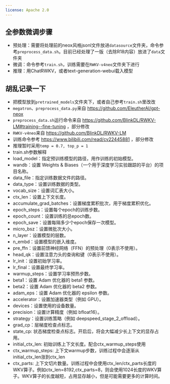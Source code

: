 ```yaml
---
license: Apache 2.0
---
```


## 全参数微调步骤

- 预处理：需要将处理前的neox风格jsonl文件放进`datasource`文件夹，命令参考`preprocess_data.sh`。目前已经处理了一版（去除R18内容）放进了`data`文件夹
- 微调：命令参考`train.sh`，训练需要在`RWKV-v4neo`文件夹下进行
- 推理：用ChatRWKV，或者text-generation-webui载入模型

## 胡乱记录一下

- 把模型放到`pretrained_models`文件夹下，或者自己参考`train.sh`里改改
- `megatron`、`preprocess_data.py`来自 https://github.com/EleutherAI/gpt-neox
- `preprocess_data.sh`运行命令来自 https://github.com/BlinkDL/RWKV-LM#training--fine-tuning ，部分修改
- `RWKV-v4neo`来自 https://github.com/BlinkDL/RWKV-LM
- 训练命令参考 https://www.bilibili.com/read/cv22445881 ，部分修改
- 推理暂时采用`temp = 0.7, top_p = 1`
- train.sh参数解释
- load_model：指定预训练模型的路径，用作训练的初始模型。
- wandb：设置 Weights & Biases（一个用于深度学习实验跟踪的平台）的项目名称。
- data_file：指定训练数据文件的路径。
- data_type：设置训练数据的类型。
- vocab_size：设置词汇表大小。
- ctx_len：设置上下文长度。
- accumulate_grad_batches：设置梯度累积批次，用于梯度累积优化。
- epoch_steps：设置每个epoch的训练步数。
- epoch_count：设置训练的总epoch数。
- epoch_save：设置每隔多少个epoch保存一次模型。
- micro_bsz：设置微批次大小。
- n_layer：设置模型的层数。
- n_embd：设置模型的嵌入维度。
- pre_ffn：设置前馈神经网络（FFN）的预处理（0表示不使用）。
- head_qk：设置注意力头的查询和键（0表示不使用）。
- lr_init：设置初始学习率。
- lr_final：设置最终学习率。
- warmup_steps：设置学习率预热步数。
- beta1：设置 Adam 优化器的 beta1 参数。
- beta2：设置 Adam 优化器的 beta2 参数。
- adam_eps：设置 Adam 优化器的 epsilon 参数。
- accelerator：设置加速器类型（例如 GPU）。
- devices：设置使用的设备数量。
- precision：设置计算精度（例如 bfloat16）。
- strategy：设置训练策略（例如 deepspeed_stage_2_offload）。
- grad_cp：层梯度检查点标志。
- state_cp: 状态梯度检查点标志。开启后，将会大幅减少长上下文的显存占用。
- initial_ctx_len: 初始训练上下文长度。配合ctx_warmup_steps使用
- ctx_warmup_steps: 上下文warmup步数，训练过程中会逐渐从initial_ctx_len涨到ctx_len
- ctx_parts: 上下文切片数量。训练过程中会使用ctx_len/ctx_parts长度的WKV算子。例如ctx_len=8192,ctx_parts=8，则会使用1024长度的WKV算子。WKV算子的长度越短，占用显存越小，但是可能需要更多的计算时间。
